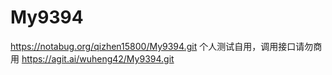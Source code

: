 # My9394
https://notabug.org/qizhen15800/My9394.git
个人测试自用，调用接口请勿商用
https://agit.ai/wuheng42/My9394.git
